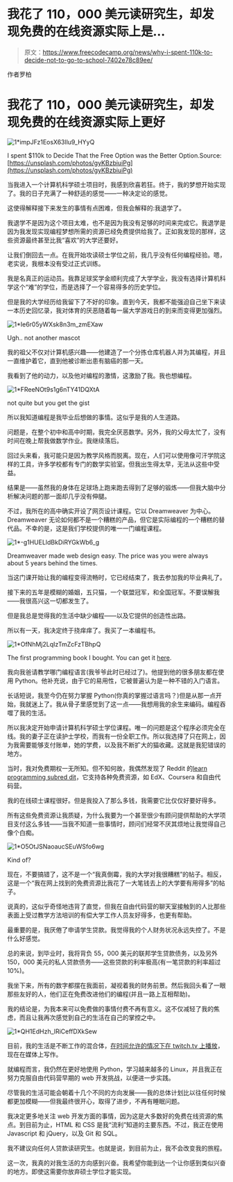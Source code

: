 # 我花了 110，000 美元读研究生，却发现免费的在线资源实际上是…

> 原文：<https://www.freecodecamp.org/news/why-i-spent-110k-to-decide-not-to-go-to-school-7402e78c89ee/>

作者罗柏

# 我花了 110，000 美元读研究生，却发现免费的在线资源实际上更好

![1*impJFz1EosX63llu9_HYyQ](img/49ab76e02f9df2f56c980cc8335dc3ff.png)

I spent $110k to Decide That the Free Option was the Better Option.Source: [https://unsplash.com/photos/gyKBzbiuiPg](https://unsplash.com/photos/gyKBzbiuiPg)

当我进入一个计算机科学硕士项目时，我感到欣喜若狂。终于，我的梦想开始实现了。我的日子充满了一种舒适的感觉——一种决定论的感觉。

这使得解释接下来发生的事情有点困难，但我会解释的:我退学了。

我退学不是因为这个项目太难，也不是因为我没有足够的时间来完成它。我退学是因为我发现实现编程梦想所需的资源已经免费提供给我了。正如我发现的那样，这些资源最终甚至比我“喜欢”的大学还要好。

让我们倒回去一点。在我开始攻读硕士学位之前，我几乎没有任何编程经验。嗯，老实说，我根本没有受过正式训练。

我是名真正的运动员。我靠足球奖学金顺利完成了大学学业，我没有选择计算机科学这个“难”的学位，而是选择了一个容易得多的历史学位。

但是我的大学经历给我留下了不好的印象。直到今天，我都不能强迫自己坐下来读一本历史回忆录，我对体育的厌恶随着每一届大学游戏日的到来而变得更加强烈。

![1*Ie6r05yWXsk8n3m_zmEXaw](img/20609d6d287b05fbeea8155091949ee8.png)

Ugh.. not another mascot

我的祖父不仅对计算机感兴趣——他建造了一个分拣仓库机器人并为其编程，并且一直维护着它，直到他被诊断出患有脑癌的那一天。

我看到了他的动力，以及他对编程的激情，这激励了我。我也想编程。

![1*FReeNOt9s1g6nTY41DQXtA](img/14fb5c96d5a48602bdf766fa23a4cb0f.png)

not quite but you get the gist

所以我知道编程是我毕业后想做的事情。这似乎是我的人生道路。

问题是，在整个初中和高中时期，我完全厌恶数学。另外，我的父母太忙了，没有时间在晚上帮我做数学作业。我继续落后。

回过头来看，我可能只是因为教学风格而脱离。现在，人们可以使用像可汗学院这样的工具，许多学校都有专门的数学实验室。但我出生得太早，无法从这些中受益。

结果是——虽然我的身体在足球场上跑来跑去得到了足够的锻炼——但我大脑中分析解决问题的那一面却几乎没有伸腿。

不过，我所在的高中确实开设了网页设计课程。它以 Dreamweaver 为中心。Dreamweaver 无论如何都不是一个糟糕的产品，但它是实际编程的一个糟糕的替代品。不幸的是，这是我们学校提供的唯一一门编程课程。

![1*-g1HUELldBkDiRYGkWb6_g](img/aed16ca5db860a689dbc663999b23b5f.png)

Dreamweaver made web design easy. The price was you were always about 5 years behind the times.

当这门课开始让我的编程变得流畅时，它已经结束了，我去参加我的毕业典礼了。

接下来的五年是模糊的婚姻，五只猫，一个联盟冠军，和全国冠军。不要误解我——我很高兴这一切都发生了。

但是我总是觉得我的生活中缺少编程——以及它提供的创造性出路。

所以有一天，我决定终于挠痒痒了。我买了一本编程书。

![1*OfNhMj2LqIzTmZcFzTBhpQ](img/3812179fd4997eadafd13b34ccc1c76f.png)

The first programming book I bought. You can get it [here](http://www.amazon.com/Learning-Python-5th-Mark-Lutz/dp/1449355730/ref=sr_1_4/177-2199561-0857008?s=books&ie=UTF8&qid=1455863128&sr=1-4).

我向我爸请教学哪门编程语言(我爷爷此时已经过了)。他提到他的很多朋友都在使用 Python。他补充说，由于它的易用性，它被普遍认为是一种不错的入门语言。

长话短说，我至今仍在努力掌握 Python(你真的掌握过语言吗？)但是从那一点开始，我就迷上了。我从骨子里感觉到了这一点——我想用我的余生来编码。编程吞噬了我的生活。

所以我决定开始申请计算机科学硕士学位课程。唯一的问题是这个程序必须完全在线。我的妻子正在读护士学校，而我有一份全职工作。所以我选择了只在网上，因为我需要能够支付账单，她的学费，以及我不断扩大的猫收藏。这就是我犯错误的地方。

当时，我对免费期权一无所知。但不知何故，我偶然发现了 Reddit 的[learn programming subred dit](https://www.reddit.com/r/learnprogramming)，它支持各种免费资源，如 EdX、Coursera 和自由代码营。

我的在线硕士课程很好。但是我投入了那么多钱，我需要它比仅仅好要好得多。

所有这些免费资源让我质疑，为什么我要为一个甚至很少有顾问提供帮助的大学项目支付这么多钱——当我不知道一些事情时，顾问们经常不厌其烦地让我觉得自己像个白痴。

![1*O5OtJSNaoaucSEuWSfo6wg](img/426a073dee1037d52d2f58c20f554ce6.png)

Kind of?

现在，不要搞错了，这不是一个“我真倒霉，我的大学对我很糟糕”的帖子。相反，这是一个“我在网上找到的免费资源比我花了一大笔钱去上的大学要有用得多”的帖子。

说真的，这似乎奇怪地违背了直觉，但我在自由代码营的聊天室接触到的人比那些表面上受过教学方法培训的有偿大学工作人员友好得多，也更有帮助。

最重要的是，我厌倦了申请学生贷款。我觉得我的个人财务状况永远失控了。不是什么好感觉。

总的来说，到毕业时，我将背负 55，000 美元的联邦学生贷款债务，以及另外 150，000 美元的私人贷款债务——这些贷款的利率极高(有一笔贷款的利率超过 10%)。

我坐下来，所有的数字都摆在我面前，凝视着我的财务前景。然后我回头看了一眼那些友好的人，他们正在免费改进他们的编程(并且一路上互相帮助)。

我的结论是，为我本来可以免费做的事情付费不再有意义。这不仅减轻了我的焦虑，而且让我再次感觉到自己的生活在自己的掌控之中。

![1*QH1EdHzh_lRiCeffDXkSew](img/29d4f5b57b5dfb17317c0997d02143b2.png)

目前，我的生活是不断工作的混合体，[在时间允许的情况下在 twitch.tv 上播放](http://www.twitch.tv/newtron54)，现在在媒体上写作。

就编程而言，我仍然在更好地使用 Python，学习越来越多的 Linux，并且我正在努力克服自由代码营早期的 web 开发挑战，以便进一步实践。

尽管我的生活可能会朝着十几个不同的方向发展——我的总体计划比以往任何时候都更加模糊——但我最终很开心，取得了进步，不再有睡眠问题。

我决定更多地关注 web 开发方面的事情，因为这是大多数好的免费在线资源的焦点。到目前为止，HTML 和 CSS 是我“流利”知道的主要东西。不过，我正在使用 Javascript 和 jQuery，以及 Git 和 SQL。

我不建议向任何人贷款读研究生。也就是说，到目前为止，我不会改变我的旅程。

这一次，我真的对我生活的方向感到兴奋。我希望你能到达一个让你感到类似兴奋的地方。即使这需要你放弃硕士学位才能实现。